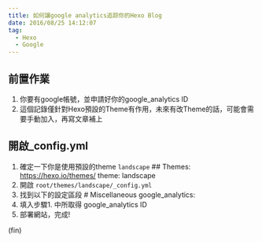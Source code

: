 ```yaml
---
title: 如何讓google analytics追踪你的Hexo Blog
date: 2016/08/25 14:12:07
tag:
  - Hexo
  - Google
---
```

## 前置作業
1. 你要有google帳號，並申請好你的google_analytics ID
2. 這個記錄僅針對Hexo預設的Theme有作用，未來有改Theme的話，可能會需要手動加入，再寫文章補上

## 開啟_config.yml
1. 確定一下你是使用預設的theme `landscape`
        ## Themes: https://hexo.io/themes/
        theme: landscape
2. 開啟 `root/themes/landscape/_config.yml`
3. 找到以下的設定區段
        # Miscellaneous
        google_analytics:
4. 填入步驟1. 中所取得 google_analytics ID
5. 部署網站，完成!

(fin)
